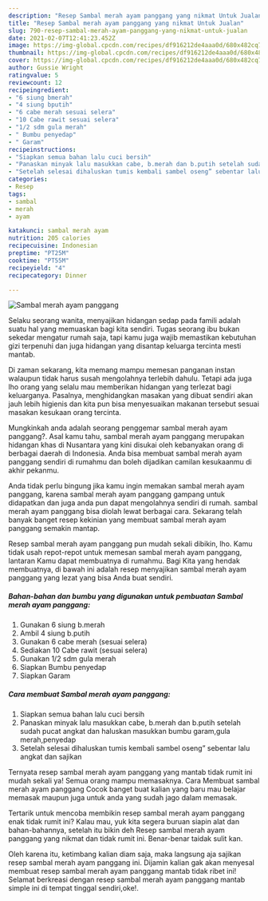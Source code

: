 ```yaml
---
description: "Resep Sambal merah ayam panggang yang nikmat Untuk Jualan"
title: "Resep Sambal merah ayam panggang yang nikmat Untuk Jualan"
slug: 790-resep-sambal-merah-ayam-panggang-yang-nikmat-untuk-jualan
date: 2021-02-07T12:41:23.452Z
image: https://img-global.cpcdn.com/recipes/df916212de4aaa0d/680x482cq70/sambal-merah-ayam-panggang-foto-resep-utama.jpg
thumbnail: https://img-global.cpcdn.com/recipes/df916212de4aaa0d/680x482cq70/sambal-merah-ayam-panggang-foto-resep-utama.jpg
cover: https://img-global.cpcdn.com/recipes/df916212de4aaa0d/680x482cq70/sambal-merah-ayam-panggang-foto-resep-utama.jpg
author: Gussie Wright
ratingvalue: 5
reviewcount: 12
recipeingredient:
- "6 siung bmerah"
- "4 siung bputih"
- "6 cabe merah sesuai selera"
- "10 Cabe rawit sesuai selera"
- "1/2 sdm gula merah"
- " Bumbu penyedap"
- " Garam"
recipeinstructions:
- "Siapkan semua bahan lalu cuci bersih"
- "Panaskan minyak lalu masukkan cabe, b.merah dan b.putih setelah sudah pucat angkat dan haluskan masukkan bumbu garam,gula merah,penyedap"
- "Setelah selesai dihaluskan tumis kembali sambel oseng” sebentar lalu angkat dan sajikan"
categories:
- Resep
tags:
- sambal
- merah
- ayam

katakunci: sambal merah ayam 
nutrition: 205 calories
recipecuisine: Indonesian
preptime: "PT25M"
cooktime: "PT55M"
recipeyield: "4"
recipecategory: Dinner

---
```



![Sambal merah ayam panggang](https://img-global.cpcdn.com/recipes/df916212de4aaa0d/680x482cq70/sambal-merah-ayam-panggang-foto-resep-utama.jpg)

Selaku seorang wanita, menyajikan hidangan sedap pada famili adalah suatu hal yang memuaskan bagi kita sendiri. Tugas seorang ibu bukan sekedar mengatur rumah saja, tapi kamu juga wajib memastikan kebutuhan gizi terpenuhi dan juga hidangan yang disantap keluarga tercinta mesti mantab.

Di zaman  sekarang, kita memang mampu memesan panganan instan walaupun tidak harus susah mengolahnya terlebih dahulu. Tetapi ada juga lho orang yang selalu mau memberikan hidangan yang terlezat bagi keluarganya. Pasalnya, menghidangkan masakan yang dibuat sendiri akan jauh lebih higienis dan kita pun bisa menyesuaikan makanan tersebut sesuai masakan kesukaan orang tercinta. 



Mungkinkah anda adalah seorang penggemar sambal merah ayam panggang?. Asal kamu tahu, sambal merah ayam panggang merupakan hidangan khas di Nusantara yang kini disukai oleh kebanyakan orang di berbagai daerah di Indonesia. Anda bisa membuat sambal merah ayam panggang sendiri di rumahmu dan boleh dijadikan camilan kesukaanmu di akhir pekanmu.

Anda tidak perlu bingung jika kamu ingin memakan sambal merah ayam panggang, karena sambal merah ayam panggang gampang untuk didapatkan dan juga anda pun dapat mengolahnya sendiri di rumah. sambal merah ayam panggang bisa diolah lewat berbagai cara. Sekarang telah banyak banget resep kekinian yang membuat sambal merah ayam panggang semakin mantap.

Resep sambal merah ayam panggang pun mudah sekali dibikin, lho. Kamu tidak usah repot-repot untuk memesan sambal merah ayam panggang, lantaran Kamu dapat membuatnya di rumahmu. Bagi Kita yang hendak membuatnya, di bawah ini adalah resep menyajikan sambal merah ayam panggang yang lezat yang bisa Anda buat sendiri.

<!--inarticleads1-->

##### Bahan-bahan dan bumbu yang digunakan untuk pembuatan Sambal merah ayam panggang:

1. Gunakan 6 siung b.merah
1. Ambil 4 siung b.putih
1. Gunakan 6 cabe merah (sesuai selera)
1. Sediakan 10 Cabe rawit (sesuai selera)
1. Gunakan 1/2 sdm gula merah
1. Siapkan  Bumbu penyedap
1. Siapkan  Garam




<!--inarticleads2-->

##### Cara membuat Sambal merah ayam panggang:

1. Siapkan semua bahan lalu cuci bersih
1. Panaskan minyak lalu masukkan cabe, b.merah dan b.putih setelah sudah pucat angkat dan haluskan masukkan bumbu garam,gula merah,penyedap
1. Setelah selesai dihaluskan tumis kembali sambel oseng” sebentar lalu angkat dan sajikan




Ternyata resep sambal merah ayam panggang yang mantab tidak rumit ini mudah sekali ya! Semua orang mampu memasaknya. Cara Membuat sambal merah ayam panggang Cocok banget buat kalian yang baru mau belajar memasak maupun juga untuk anda yang sudah jago dalam memasak.

Tertarik untuk mencoba membikin resep sambal merah ayam panggang enak tidak rumit ini? Kalau mau, yuk kita segera buruan siapin alat dan bahan-bahannya, setelah itu bikin deh Resep sambal merah ayam panggang yang nikmat dan tidak rumit ini. Benar-benar taidak sulit kan. 

Oleh karena itu, ketimbang kalian diam saja, maka langsung aja sajikan resep sambal merah ayam panggang ini. Dijamin kalian gak akan menyesal membuat resep sambal merah ayam panggang mantab tidak ribet ini! Selamat berkreasi dengan resep sambal merah ayam panggang mantab simple ini di tempat tinggal sendiri,oke!.

